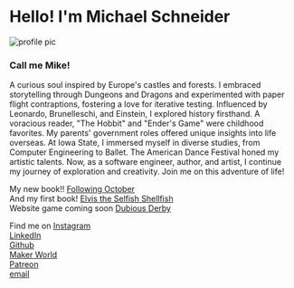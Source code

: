 # Hello! I'm Michael Schneider
![profile pic](https://github.com/mschneider247/Clayton_Graphs/assets/21366524/0dfe670c-5bff-4597-b337-f5891f403802)
### Call me Mike!

A curious soul inspired by Europe's castles and forests. I embraced storytelling through Dungeons and Dragons and experimented with paper flight contraptions, 
fostering a love for iterative testing. Influenced by Leonardo, Brunelleschi, and Einstein, I explored history firsthand. A voracious reader, "The Hobbit" and 
"Ender's Game" were childhood favorites. My parents' government roles offered unique insights into life overseas. At Iowa State, I immersed myself in diverse studies, 
from Computer Engineering to Ballet. The American Dance Festival honed my artistic talents. Now, as a software engineer, author, and artist, I continue my journey 
of exploration and creativity. Join me on this adventure of life!

My new book!! [Following October](https://a.co/d/2nFF1RV) <br>
And my first book! [Elvis the Selfish Shellfish](https://a.co/d/9Snlab5) <br>
 Website game coming soon [Dubious Derby](dubiousderby.com) <br>

 Find me on
[Instagram](https://www.instagram.com/mschneider247/) <br>
[LinkedIn](https://www.linkedin.com/in/mschneider247/) <br>
[Github](https://github.com/mschneider247/) <br>
[Maker World](https://makerworld.com/en/@spacetowel) <br>
[Patreon](patreon.com/user?u=3027707) <br>
[email](mike@spacetowel.com) <br>

